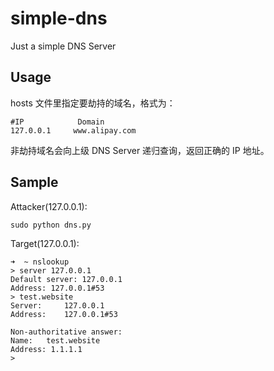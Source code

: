 simple-dns
===========
Just a simple DNS Server

## Usage
hosts 文件里指定要劫持的域名，格式为：  

    #IP            Domain
    127.0.0.1     www.alipay.com

非劫持域名会向上级 DNS Server 递归查询，返回正确的 IP 地址。  

## Sample

Attacker(127.0.0.1):

    sudo python dns.py


Target(127.0.0.1):

    ➜  ~ nslookup 
    > server 127.0.0.1
    Default server: 127.0.0.1
    Address: 127.0.0.1#53
    > test.website
    Server:		127.0.0.1
    Address:	127.0.0.1#53
       
    Non-authoritative answer:
    Name:	test.website
    Address: 1.1.1.1
    > 


